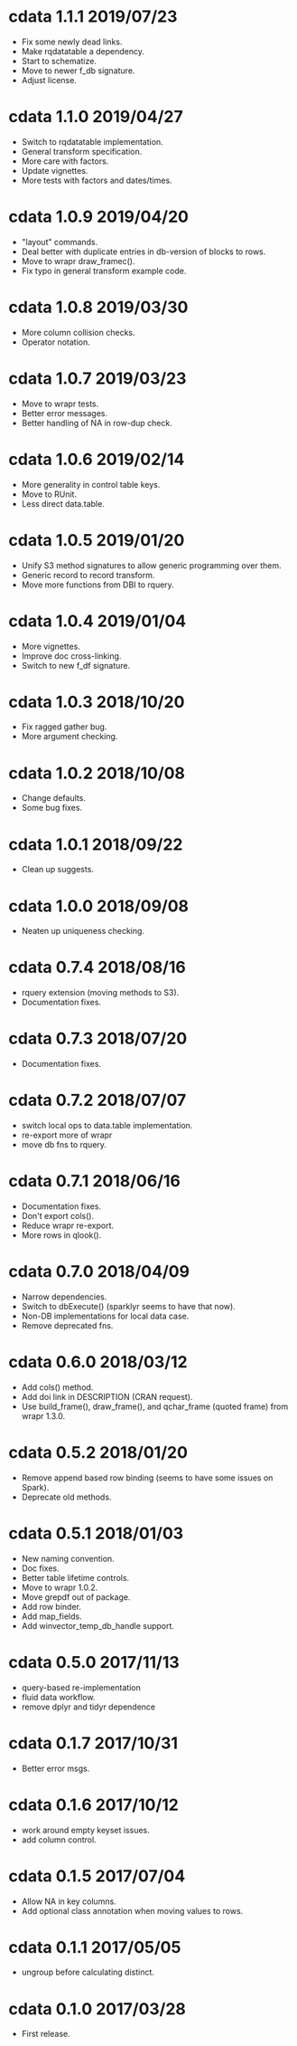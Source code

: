 
# cdata 1.1.1 2019/07/23

 * Fix some newly dead links.
 * Make rqdatatable a dependency.
 * Start to schematize.
 * Move to newer f_db signature.
 * Adjust license.

# cdata 1.1.0 2019/04/27

 * Switch to rqdatatable implementation.
 * General transform specification.
 * More care with factors.
 * Update vignettes.
 * More tests with factors and dates/times.

# cdata 1.0.9 2019/04/20

 * "layout" commands.
 * Deal better with duplicate entries in db-version of blocks to rows.
 * Move to wrapr draw_framec().
 * Fix typo in general transform example code.

# cdata 1.0.8 2019/03/30

 * More column collision checks.
 * Operator notation.

# cdata 1.0.7 2019/03/23

 * Move to wrapr tests.
 * Better error messages.
 * Better handling of NA in row-dup check.
 
# cdata 1.0.6 2019/02/14

 * More generality in control table keys.
 * Move to RUnit.
 * Less direct data.table.

# cdata 1.0.5 2019/01/20

 * Unify S3 method signatures to allow generic programming over them.
 * Generic record to record transform.
 * Move more functions from DBI to rquery.

# cdata 1.0.4 2019/01/04

 * More vignettes.
 * Improve doc cross-linking.
 * Switch to new f_df signature.

# cdata 1.0.3 2018/10/20

 * Fix ragged gather bug.
 * More argument checking.

# cdata 1.0.2 2018/10/08

 * Change defaults.
 * Some bug fixes.
 
# cdata 1.0.1 2018/09/22

 * Clean up suggests.

# cdata 1.0.0 2018/09/08

 * Neaten up uniqueness checking.

# cdata 0.7.4 2018/08/16

 * rquery extension (moving methods to S3).
 * Documentation fixes.
 
# cdata 0.7.3 2018/07/20

 * Documentation fixes.

# cdata 0.7.2 2018/07/07

 * switch local ops to data.table implementation.
 * re-export more of wrapr
 * move db fns to rquery.

# cdata 0.7.1 2018/06/16

 * Documentation fixes.
 * Don't export cols().
 * Reduce wrapr re-export.
 * More rows in qlook().

# cdata 0.7.0 2018/04/09

 * Narrow dependencies.
 * Switch to dbExecute() (sparklyr seems to have that now).
 * Non-DB implementations for local data case.
 * Remove deprecated fns.

# cdata 0.6.0 2018/03/12

 * Add cols() method.
 * Add doi link in DESCRIPTION (CRAN request).
 * Use build_frame(), draw_frame(), and qchar_frame (quoted frame) from wrapr 1.3.0.

# cdata 0.5.2 2018/01/20

 * Remove append based row binding (seems to have some issues on Spark).
 * Deprecate old methods.

# cdata 0.5.1 2018/01/03

 * New naming convention.
 * Doc fixes.
 * Better table lifetime controls.
 * Move to wrapr 1.0.2.
 * Move grepdf out of package.
 * Add row binder.
 * Add map_fields.
 * Add winvector_temp_db_handle support.

# cdata 0.5.0 2017/11/13

 * query-based re-implementation
 * fluid data workflow.
 * remove dplyr and tidyr dependence
 
# cdata 0.1.7 2017/10/31

 * Better error msgs.

# cdata 0.1.6 2017/10/12

 * work around empty keyset issues.
 * add column control.

# cdata 0.1.5 2017/07/04

 * Allow NA in key columns.
 * Add optional class annotation when moving values to rows.

# cdata 0.1.1 2017/05/05

 * ungroup before calculating distinct.

# cdata 0.1.0 2017/03/28

 * First release.
